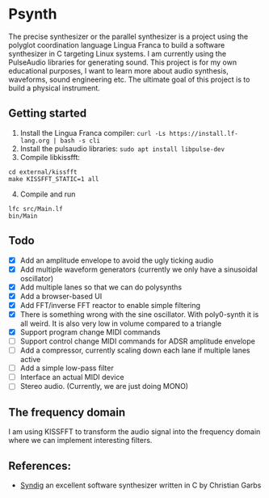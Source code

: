 # Psynth
The precise synthesizer or the parallel synthesizer is a project using the
polyglot coordination language Lingua Franca to build a software synthesizer in
C targeting Linux systems. I am currently using the PulseAudio libraries for
generating sound. This project is for my own educational purposes, I want to
learn more about audio synthesis, waveforms, sound engineering etc. The ultimate
goal of this project is to build a physical instrument.


## Getting started
1. Install the Lingua Franca compiler: 
`curl -Ls https://install.lf-lang.org | bash -s cli`
2. Install the pulsaudio libraries: 
`sudo apt install libpulse-dev`
3. Compile libkissfft:
```
cd external/kissfft
make KISSFFT_STATIC=1 all
```
4. Compile and run
```
lfc src/Main.lf
bin/Main
```

## Todo
- [x] Add an amplitude envelope to avoid the ugly ticking audio
- [x] Add multiple waveform generators (currently we only have a sinusoidal oscillator)
- [x] Add multiple lanes so that we can do polysynths
- [x] Add a browser-based UI
- [x] Add FFT/inverse FFT reactor to enable simple filtering
- [x] There is something wrong with the sine oscillator. With poly0-synth it is all weird. It is also very low in volume compared to a triangle
- [x] Support program change MIDI commands
- [ ] Support control change MIDI commands for ADSR amplitude envelope
- [ ] Add a compressor, currently scaling down each lane if multiple lanes active
- [ ] Add a simple low-pass filter
- [ ] Interface an actual MIDI device
- [ ] Stereo audio. (Currently, we are just doing MONO)

## The frequency domain
I am using KISSFFT to transform the audio signal into the frequency domain where
we can implement interesting filters. 

## References:
- [Syndig](https://github.com/mmitch/syndig) an excellent software synthesizer 
written in C by Christian Garbs
